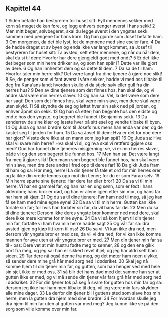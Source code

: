 ## Kapittel 44

1 Siden befalte han bestyreren for huset sitt: Fyll mennenes sekker med korn så meget de kan føre, og legg enhvers penger øverst i hans sekk!
2 Men mitt beger, sølvbegeret, skal du legge øverst i den yngstes sekk sammen med pengene for hans korn. Og han gjorde som Josef befalte ham.
3 Om morgenen, da det ble lyst, lot de mennene med sine eseler fare.
4 Da de hadde draget ut av byen og enda ikke var langt kommet, sa Josef til bestyreren for huset sitt: Ta avsted, sett etter mennene, og når du når dem, skal du si til dem: Hvorfor har dere gjengjeldt godt med ondt?
5 Er det ikke det beger som min herre drikker av, og som han spår i? Dette var ille gjort av dere.
6 Og han innhentet dem og sa dette til dem.
7 Da sa de til ham: Hvorfor taler min herre slik? Det være langt fra dine tjenere å gjøre noe slikt!
8 Se, de penger som vi fant øverst i våre sekker, hadde vi med oss tilbake til deg fra Kana'ans land; hvordan skulle vi da stjele sølv eller gull fra din herres hus?
9 Den av dine tjenere som det finnes hos, han skal dø, og vi andre skal være min herres slaver.
10 Og han sa: Vel, la det være som dere har sagt! Den som det finnes hos, skal være min slave, men dere skal være uten skyld.
11 Så skyndte de seg og løftet hver sin sekk ned på jorden, og enhver åpnet sin sekk.
12 Og han så etter; han begynte hos den eldste og endte hos den yngste, og begeret ble funnet i Benjamins sekk.
13 Da sønderrev de sine klær og lesste hver på sitt esel og vendte tilbake til byen.
14 Og Juda og hans brødre kom til Josefs hus mens han enda var der, og de kastet seg til jorden for ham.
15 Da sa Josef til dem: Hva er det for noe dere har gjort? Visste dere ikke at en mann som jeg kan spå?
16 Og Juda sa: Hva skal vi svare min herre? Hva skal vi si, og hva skal vi rettferdiggjøre oss med? Gud har funnet dine tjeneres misgjerning; se, vi er min herres slaver, både vi og den som begeret ble funnet hos.
17 Men han sa: Det være langt fra meg å gjøre slikt! Den mann som begeret ble funnet hos, han skal være min slave, men dra dere andre i fred opp til deres far!
18 Da gikk Juda fram til ham og sa: Hør meg, herre! La din tjener få tale et ord for min herres ører, og la ikke din vrede tennes opp mot din tjener; for du er som Farao selv.
19 Min herre spurte sine tjenere: Har dere far eller bror?
20 Da sa vi til min herre: Vi har en gammel far, og han har en ung sønn, som er født i hans alderdom; hans bror er død, og han er alene igjen etter sin mor, og hans far har ham så kjær.
21 Og du sa til dine tjenere: Før ham ned til meg, så jeg kan få se ham med mine egne øyne!
22 Da sa vi til min herre: Gutten kan ikke forlate sin far; for hvis han forlater sin far, da vil hans far dø.
23 Men du sa til dine tjenere: Dersom ikke deres yngste bror kommer ned med dere, skal dere ikke mere komme for mine øyne.
24 Da vi så kom hjem til din tjener min far, fortalte vi ham hva min herre hadde sagt
25 Og vår far sa: dra avsted igjen og kjøp litt korn til oss!
26 Da sa vi: Vi kan ikke dra ned, men dersom vår yngste bror er med oss, da vil vi dra ned; for vi kan ikke komme mannen for øye uten at vår yngste bror er med.
27 Men din tjener min far sa til - oss: Dere vet at min hustru fødte meg to sønner,
28 og den ene gikk bort fra meg, og jeg sa: han er sikkert revet ihjel; og jeg har aldri sett ham siden.
29 Tar dere nå også denne fra meg, og det møter ham noen ulykke, så sender dere mine grå hår med sorg ned i dødsriket.
30 Skal jeg nå komme hjem til din tjener min far, og gutten, som han henger ved med hele sin sjel, ikke er med oss,
31 så blir det hans død med det samme han ser at gutten ikke er med, og vi må sende din tjener vår fars grå hår med sorg ned i dødsriket.
32 For din tjener tok på seg å svare for gutten hos min far og sa: dersom jeg ikke har ham med tilbake til deg, vil jeg være min fars skyldner alle mine dager.
33 La derfor din tjener bli i guttens sted som slave hos min herre, men la gutten dra hjem med sine brødre!
34 For hvordan skulle jeg dra hjem til min far uten at gutten var med meg? Jeg kunne ikke se på den sorg som ville komme over min far.
